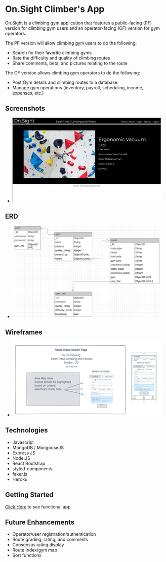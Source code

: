 # On.Sight Climber's App

On.Sight is a climbing gym application that features a public-facing (PF) version for climbing gym users and an operator-facing (OF) version for gym operators. 

The PF version will allow climbing gym users to do the following:

- Search for their favorite climbing gyms
- Rate the difficulty and quality of climbing routes 
- Share comments, beta, and pictures relating to the route
  
The OF version allows climbing gym operators to do the following:

- Post Gym details and climbing routes to a database. 
- Manage gym operations (inventory, payroll, scheduling, income, expenses, etc.) 

## Screenshots


- ![screenshot](images/Screen%20Shot%202021-07-09%20at%209.10.28%20AM.png)


## ERD


- ![screenshot](images/onsight-erd.png)


## Wireframes


- ![screenshot](images/route-search-page-wireframe.png)



## Technologies
- Javascript
- MongoDB / MongooseJS
- Express JS
- Node.JS
- React Bootstrap
- styled-components
- faker.js
- Heroku

## Getting Started
[Click Here](https://on-sight-app-frontend.herokuapp.com/routes) to see functional app.

## Future Enhancements
- Operator/user registration/authentication
- Route grading, rating, and comments
- Consensus rating display
- Route Index/gym map
- Sort functions
  
